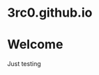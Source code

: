 # 3rc0.github.io

<!DOCTYPE HTML>
<html>
<head>

</head>
<body>
  <h1> Welcome</h1>
  <p> Just testing</p>
  </body>
  
  </html>
